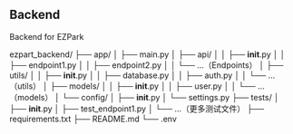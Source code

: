 ## Backend

Backend for EZPark


ezpart_backend/
├── app/
│   ├── main.py
│   ├── api/
│   │   ├── __init__.py
│   │   ├── endpoint1.py
│   │   ├── endpoint2.py
│   │   └── ...（Endpoints）
│   ├── utils/
│   │   ├── __init__.py
│   │   ├── database.py
│   │   ├── auth.py
│   │   └── ...（utils）
│   ├── models/
│   │   ├── __init__.py
│   │   ├── user.py
│   │   └── ...（models）
│   └── config/
│       ├── __init__.py
│       └── settings.py
├── tests/
│   ├── __init__.py
│   ├── test_endpoint1.py
│   └── ...（更多测试文件）
├── requirements.txt
├── README.md
└── .env
